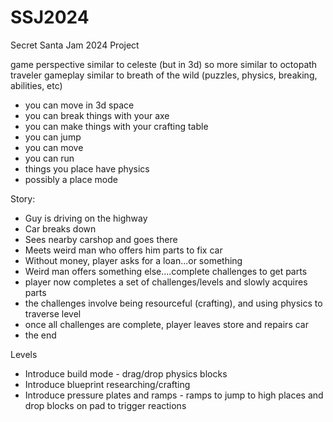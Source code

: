 # SSJ2024
 Secret Santa Jam 2024 Project

game perspective similar to celeste (but in 3d) so more similar to octopath traveler
gameplay similar to breath of the wild (puzzles, physics, breaking, abilities, etc)

- you can move in 3d space
- you can break things with your axe
- you can make things with your crafting table
- you can jump
- you can move
- you can run
- things you place have physics
- possibly a place mode


Story:
- Guy is driving on the highway
- Car breaks down
- Sees nearby carshop and goes there
- Meets weird man who offers him parts to fix car
- Without money, player asks for a loan...or something
- Weird man offers something else....complete challenges to get parts
- player now completes a set of challenges/levels and slowly acquires parts
- the challenges involve being resourceful (crafting), and using physics to traverse level
- once all challenges are complete, player leaves store and repairs car
- the end

Levels
- Introduce build mode - drag/drop physics blocks
- Introduce blueprint researching/crafting
- Introduce pressure plates and ramps - ramps to jump to high places and drop blocks on pad to trigger reactions